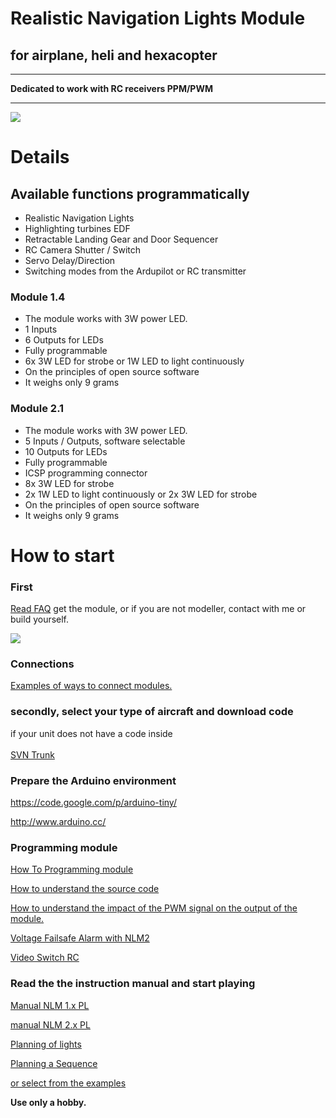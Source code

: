 # Realistic Navigation Lights Module #
## for airplane, heli and hexacopter ##

---

**Dedicated to work with RC receivers PPM/PWM**

---


[![](http://i.imgur.com/2N32x8L.png)](https://code.google.com/p/nlm/wiki/Connections)

# Details #

## Available functions programmatically ##
  * Realistic Navigation Lights
  * Highlighting turbines EDF
  * Retractable Landing Gear and Door Sequencer
  * RC Camera Shutter / Switch
  * Servo Delay/Direction
  * Switching modes from the Ardupilot or RC transmitter

### Module 1.4 ###
  * The module works with 3W power LED.
  * 1 Inputs
  * 6 Outputs for LEDs
  * Fully programmable
  * 6x 3W LED for strobe or 1W LED to light continuously
  * On the principles of open source software
  * It weighs only 9 grams

### Module 2.1 ###
  * The module works with 3W power LED.
  * 5 Inputs / Outputs, software selectable
  * 10 Outputs for LEDs
  * Fully programmable
  * ICSP programming connector
  * 8x 3W LED for strobe
  * 2x 1W LED to light continuously or 2x 3W LED for strobe
  * On the principles of open source software
  * It weighs only 9 grams

# How to start #

### First ###
[Read FAQ](https://code.google.com/p/nlm/wiki/FAQ_1)
get the module, or if you are not modeller, contact with me or build yourself. <br>

<img src='http://i.imgur.com/QoMKXlD.jpg' />

<h3>Connections</h3>
<a href='https://code.google.com/p/nlm/wiki/Connections'>Examples of ways to connect modules.</a>

<h3>secondly, select your type of aircraft and download code</h3>
if your unit does not have a code inside<br>
<br>
<a href='https://code.google.com/p/nlm/source/browse/#svn%2Ftrunk'>SVN Trunk</a>

<h3>Prepare the Arduino environment</h3>

<a href='https://code.google.com/p/arduino-tiny/'>https://code.google.com/p/arduino-tiny/</a>

<a href='http://www.arduino.cc/'>http://www.arduino.cc/</a>

<h3>Programming module</h3>

<a href='https://code.google.com/p/nlm/wiki/WikiProgrammingModule'>How To Programming module</a>

<a href='https://code.google.com/p/nlm/wiki/How_to_understand_the_source_code'>How to understand the source code</a>

<a href='https://code.google.com/p/nlm/wiki/PWM_with_NLM'>How to understand the impact of the PWM signal on the output of the module.</a>

<a href='https://code.google.com/p/nlm/wiki/VoltageFailsafeAlarm'>Voltage Failsafe Alarm with NLM2</a>

<a href='https://code.google.com/p/nlm/wiki/VideoSwitch'>Video Switch RC</a>

<h3>Read the the instruction manual and start playing</h3>

<a href='https://code.google.com/p/nlm/source/browse/wiki/Instrukcja+Modul+Oswietlenia+v1.4.pdf'>Manual NLM 1.x PL</a>

<a href='https://nlm.googlecode.com/svn/wiki/Instrukcja%20Modul%20v2.1.pdf'>manual NLM 2.x PL</a>

<a href='https://code.google.com/p/nlm/wiki/Planning_of_lights'>Planning of lights</a>

<a href='https://code.google.com/p/nlm/wiki/Planning_a_Sequence'>Planning a Sequence</a>

<a href='https://code.google.com/p/nlm/wiki/VideoExamples'>or select from the examples</a>



<b>Use only a hobby.</b>

